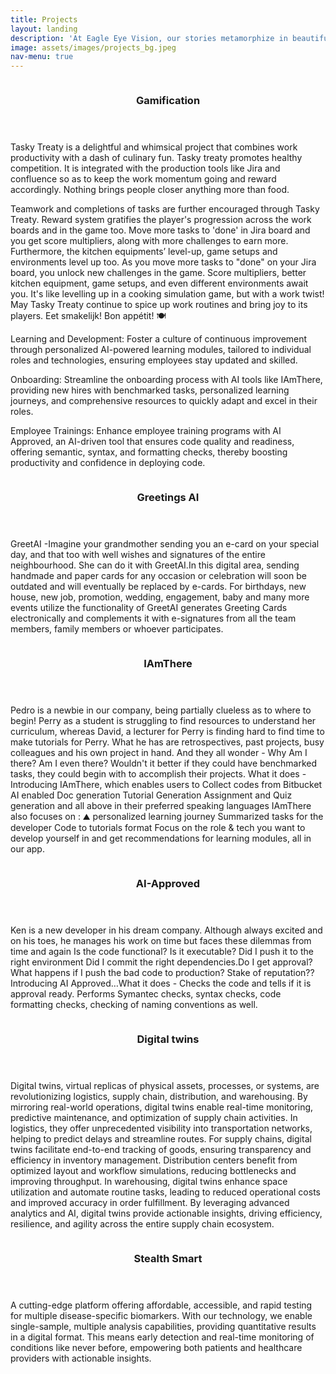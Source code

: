 ```yaml
---
title: Projects
layout: landing
description: 'At Eagle Eye Vision, our stories metamorphize in beautiful forms – <br />creative games, productive applications and innovative solutions!'
image: assets/images/projects_bg.jpeg
nav-menu: true
---
```


<!-- Main -->
<div id="main">

<!-- One -->
<!-- <section id="one">
	<div class="inner">
		<header class="major">
			<h2>Sed amet aliquam</h2>
		</header>
		<p>Nullam et orci eu lorem consequat tincidunt vivamus et sagittis magna sed nunc rhoncus condimentum sem. In efficitur ligula tate urna. Maecenas massa vel lacinia pellentesque lorem ipsum dolor. Nullam et orci eu lorem consequat tincidunt. Vivamus et sagittis libero. Nullam et orci eu lorem consequat tincidunt vivamus et sagittis magna sed nunc rhoncus condimentum sem. In efficitur ligula tate urna.</p>
	</div>
</section> -->

<!-- Two -->
<section id="two" class="spotlights">
	<section>
		<a class="image">
			<img src="{% link assets/images/Gamification.jpg %}" alt="" data-position="center center" />
		</a>
		<div class="content">
			<div class="inner">
				<header class="major">
					<h3>Gamification</h3>
				</header>
				<p>Tasky Treaty is a delightful and whimsical project that combines work productivity with a dash of culinary fun. Tasky treaty promotes healthy competition. It is integrated with the production tools like Jira and confluence so as to keep the  work momentum going and reward accordingly. Nothing brings people closer anything more than food.</p> <p>Teamwork and completions of tasks are further encouraged through Tasky Treaty. Reward system gratifies the player's progression across the work boards and in the game too. Move more tasks to 'done' in Jira board and you get score multipliers, along with more challenges to earn more. Furthermore, the kitchen equipments’ level-up, game setups and environments level up too. As you move more tasks to "done" on your Jira board, you unlock new challenges in the game. Score multipliers, better kitchen equipment, game setups, and even different environments await you. It's like levelling up in a cooking simulation game, but with a work twist! May Tasky Treaty continue to spice up work routines and bring joy to its players. Eet smakelijk! Bon appétit! 🍽</p>
				<p>Learning and Development: Foster a culture of continuous improvement through personalized AI-powered learning modules, tailored to individual roles and technologies, ensuring employees stay updated and skilled.</p>
				<p>Onboarding: Streamline the onboarding process with AI tools like IAmThere, providing new hires with benchmarked tasks, personalized learning journeys, and comprehensive resources to quickly adapt and excel in their roles.</p>
				<p>Employee Trainings: Enhance employee training programs with AI Approved, an AI-driven tool that ensures code quality and readiness, offering semantic, syntax, and formatting checks, thereby boosting productivity and confidence in deploying code.</p>
			</div>
		</div>
	</section>
	<section>
		<a class="image">
			<img src="{% link assets/images/greetAI.jpg %}" alt="" data-position="top center" />
		</a>
		<div class="content">
			<div class="inner">
				<header class="major">
					<h3>Greetings AI</h3>
				</header>
				<p>GreetAI -Imagine your grandmother sending you an e-card on your special day, and that too with well wishes and signatures of the entire neighbourhood. She can do it with GreetAI.In this digital area, sending handmade and paper cards for any occasion or celebration will soon be outdated and will eventually be replaced by e-cards. For birthdays, new house, new job, promotion, wedding, engagement, baby and many more events utilize the functionality of GreetAI generates Greeting Cards electronically and complements it with e-signatures from all the team members, family members or whoever participates.</p>
			</div>
		</div>
	</section>
	<section>
		<a class="image">
			<img src="{% link assets/images/IAmThere.jpg %}" alt="" data-position="25% 25%" />
		</a>
		<div class="content">
			<div class="inner">
				<header class="major">
					<h3>IAmThere </h3>
				</header>
				<p>Pedro is a newbie in our company, being partially clueless as to where to begin! Perry as a student is struggling to find resources to understand her curriculum, whereas David, a lecturer for Perry is finding hard to find time to make tutorials for Perry. What he has are retrospectives, past projects, busy colleagues and his own project in hand. And they all wonder - Why Am I there? Am I even there? Wouldn't it better if they could have benchmarked tasks, they could begin with to accomplish their projects.				
				What it does - Introducing IAmThere, which enables users to Collect codes from Bitbucket AI enabled Doc generation Tutorial Generation Assignment and Quiz generation and all above in their preferred speaking languages IAmThere also focuses on : ⛰️ personalized learning journey Summarized tasks for the developer Code to tutorials format Focus on the role & tech you want to develop yourself in and get recommendations for learning modules, all in our app.</p>
			</div>
		</div>
	</section>
	<section>
		<a class="image">
			<img src="{% link assets/images/AIApproved.jpg %}" alt="" data-position="25% 25%" />
		</a>
		<div class="content">
			<div class="inner">
				<header class="major">
					<h3>AI-Approved </h3>
				</header>
				<p>Ken is a new developer in his dream company. Although always excited and on his toes, he manages his work on time but faces these dilemmas from time and again Is the code functional? Is it executable? Did I push it to the right environment Did I commit the right dependencies.Do I get approval? What happens if I push the bad code to production? Stake of reputation?? Introducing AI Approved…What it does - Checks the code and tells if it is approval ready. Performs Symantec checks, syntax checks, code formatting checks, checking of naming conventions as well.</p>
			</div>
		</div>
	</section>
	<section>
		<a class="image">
			<img src="{% link assets/images/digital-twin.png %}" alt="" data-position="25% 25%" />
		</a>
		<div class="content">
			<div class="inner">
				<header class="major">
					<h3>Digital twins </h3>
				</header>
				<p>Digital twins, virtual replicas of physical assets, processes, or systems, are revolutionizing logistics, supply chain, distribution, and warehousing. By mirroring real-world operations, digital twins enable real-time monitoring, predictive maintenance, and optimization of supply chain activities. In logistics, they offer unprecedented visibility into transportation networks, helping to predict delays and streamline routes. For supply chains, digital twins facilitate end-to-end tracking of goods, ensuring transparency and efficiency in inventory management. Distribution centers benefit from optimized layout and workflow simulations, reducing bottlenecks and improving throughput. In warehousing, digital twins enhance space utilization and automate routine tasks, leading to reduced operational costs and improved accuracy in order fulfillment. By leveraging advanced analytics and AI, digital twins provide actionable insights, driving efficiency, resilience, and agility across the entire supply chain ecosystem.</p>
			</div>
		</div>
	</section>
	<section>
		<a class="image">
			<img src="{% link assets/images/StealthSmartLogo.png %}" alt="" data-position="25% 25%" />
		</a>
		<div class="content">
			<div class="inner">
				<header class="major">
					<h3>Stealth Smart </h3>
				</header>
				<p>A cutting-edge platform offering affordable, accessible, and rapid testing for multiple disease-specific biomarkers. With our technology, we enable single-sample, multiple analysis capabilities, providing quantitative results in a digital format. This means early detection and real-time monitoring of conditions like never before, empowering both patients and healthcare providers with actionable insights.</p>
			</div>
		</div>
	</section>
</section>

<!-- Three -->
<!-- <section id="three">
	<div class="inner">
		<header class="major">
			<h2>Vision & Mission</h2>
		</header>
		<p>Harness our multidisciplinary scalable technology to address global health challenges. Our vision is to revolutionize healthcare by integrating innovative technologies with healthcare diagnostics, fostering a world where every individual enjoys equal and early access to quality healthcare services, promoting well-being, and advancing sustainable development globally.</p>
	</div>
</section> -->

</div>
